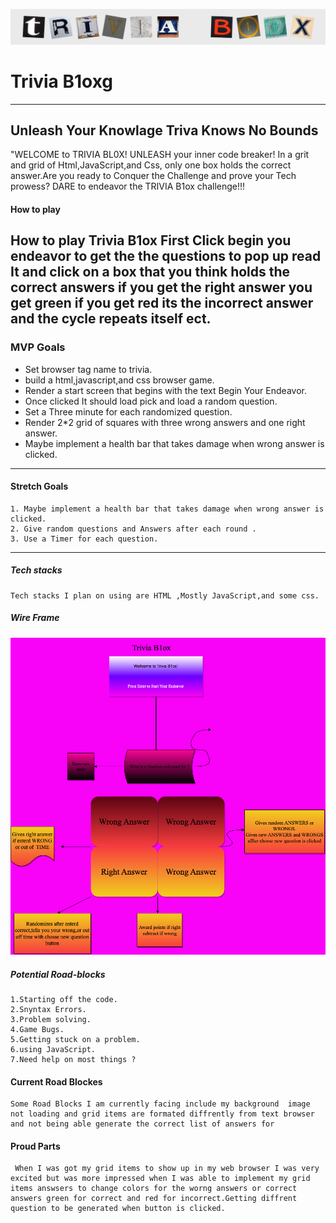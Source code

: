![TriviPic](./Cutouttextblox.png)
# Trivia B1oxg
 ---
## Unleash Your Knowlage Triva Knows No Bounds

"WELCOME to TRIVIA BL0X! UNLEASH your inner code breaker! In a grit and grid of Html,JavaScript,and Css, only one box holds the correct answer.Are you ready to Conquer the Challenge and prove your Tech prowess? DARE to endeavor the TRIVIA B1ox challenge!!!

#### How to play
How to play Trivia B1ox First Click begin you endeavor to get the the questions to pop up read It and click on a box that you think holds the correct answers if you get the right answer you get green if you get red its the incorrect answer and the cycle repeats itself ect.
---
### MVP Goals

* Set browser tag name to trivia.
* build a html,javascript,and css browser game.
* Render a start screen that begins with the text Begin Your Endeavor. 
* Once clicked It should load pick and load a random question.
* Set a Three minute for each randomized question.
* Render 2*2 grid of squares with three wrong answers and one right answer.
* Maybe implement a health bar that takes damage when wrong answer is clicked.


---
#### Stretch Goals
    1. Maybe implement a health bar that takes damage when wrong answer is clicked.
    2. Give random questions and Answers after each round .
    3. Use a Timer for each question.


---
##### Tech stacks
    Tech stacks I plan on using are HTML ,Mostly JavaScript,and some css.
##### Wire Frame 
![wireframe](./wire.drawio.png)

##### Potential Road-blocks
    1.Starting off the code.
    2.Snyntax Errors.
    3.Problem solving.
    4.Game Bugs.
    5.Getting stuck on a problem.
    6.using JavaScript.
    7.Need help on most things ?
#### Current Road Blockes
    Some Road Blocks I am currently facing include my background  image not loading and grid items are formated diffrently from text browser and not being able generate the correct list of answers for 
#### Proud Parts 
     When I was got my grid items to show up in my web browser I was very excited but was more impressed when I was able to implement my grid items answsers to change colors for the worng answers or correct answers green for correct and red for incorrect.Getting diffrent question to be generated when button is clicked.